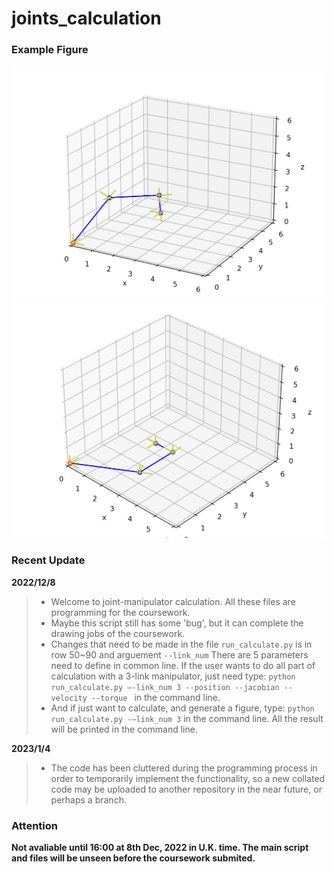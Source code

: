 # joints_calculation

### Example Figure
<div align=center>
<img src="https://github.com/FeiDao7943/joints_calculation/blob/main/example_figure/example.png" width="500px">
<img src="https://github.com/FeiDao7943/joints_calculation/blob/main/example_figure/example2.png" width="500px">
</div>


### Recent Update

**2022/12/8**
>* Welcome to joint-manipulator calculation. All these files are programming for the coursework.
>* Maybe this script still has some 'bug', but it can complete the drawing jobs of the coursework.
>* Changes that need to be made in the file `run_calculate.py` is in row 50~90 and arguement `--link_num`
There are 5 parameters need to define in common line. If the user wants to do all part of calculation with a 3-link manipulator, just need type:
`python run_calculate.py –-link_num 3 --position --jacobian --velocity --torque ` in the command line. 
>* And if just want to calculate, and generate a figure, type: `python run_calculate.py -–link_num 3` in the command line. All the result will be printed in the command line.

**2023/1/4** 
>* The code has been cluttered during the programming process in order to temporarily implement the functionality, so a new collated code may be uploaded to another repository in the near future, or perhaps a branch.


### Attention
**Not avaliable until 16:00 at 8th Dec, 2022 in U.K. time. The main script and files will be unseen before the coursework submited.**
